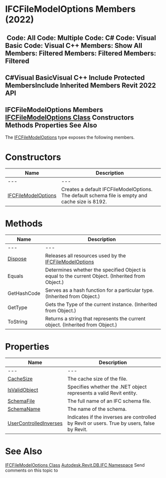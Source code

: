 # IFCFileModelOptions Members (2022)

﻿
 Code: All Code: Multiple Code: C# Code: Visual Basic Code: Visual C++  Members: Show All Members: Filtered Members: Filtered Members: Filtered   
---  
C#Visual BasicVisual C++
Include Protected MembersInclude Inherited Members
Revit 2022 API  
---  
IFCFileModelOptions Members  
[IFCFileModelOptions Class](9cd09052-e2e2-84e3-c500-9b492ad8d78b.md "IFCFileModelOptions Class") Constructors Methods Properties See Also  
---  
The [IFCFileModelOptions](9cd09052-e2e2-84e3-c500-9b492ad8d78b.md "IFCFileModelOptions Class") type exposes the following members.
# Constructors
| Name | Description |
| --- | --- |
| --- | --- | --- |
| [IFCFileModelOptions](55e1d788-5ad5-d0ec-5dda-ec29d3341986.md "IFCFileModelOptions Constructor") | Creates a default IFCFileModelOptions. The default schema file is empty and cache size is 8192. |

# Methods
| Name | Description |
| --- | --- |
| --- | --- | --- |
| [Dispose](7dbc241b-50ae-d2be-f416-e4d99624e662.md "Dispose Method") | Releases all resources used by the [IFCFileModelOptions](9cd09052-e2e2-84e3-c500-9b492ad8d78b.md "IFCFileModelOptions Class") |
| Equals | Determines whether the specified Object is equal to the current Object. (Inherited from Object.) |
| GetHashCode | Serves as a hash function for a particular type.  (Inherited from Object.) |
| GetType | Gets the Type of the current instance. (Inherited from Object.) |
| ToString | Returns a string that represents the current object. (Inherited from Object.) |

# Properties
| Name | Description |
| --- | --- |
| --- | --- | --- |
| [CacheSize](4a09e897-af41-c43f-7568-199e7b5e2b19.md "CacheSize Property") | The cache size of the file. |
| [IsValidObject](f3d0b9ef-2049-33bd-f83f-ae7441bb87dd.md "IsValidObject Property") | Specifies whether the .NET object represents a valid Revit entity. |
| [SchemaFile](ddc1e6ec-3e7c-f6d1-5d8c-c251349ad070.md "SchemaFile Property") | The full name of an IFC schema file. |
| [SchemaName](5cb33cf3-5870-2afa-6ad1-e3fafc0a640a.md "SchemaName Property") | The name of the schema. |
| [UserControlledInverses](bf56f77e-f0c9-be58-562f-af19fd1ceca6.md "UserControlledInverses Property") | Indicates if the inverses are controlled by Revit or users. True by users, false by Revit. |

# See Also
[IFCFileModelOptions Class](9cd09052-e2e2-84e3-c500-9b492ad8d78b.md "IFCFileModelOptions Class")
[Autodesk.Revit.DB.IFC Namespace](b823fafb-1ba1-896b-4097-142c2817ce74.md "Autodesk.Revit.DB.IFC Namespace")
Send comments on this topic to 